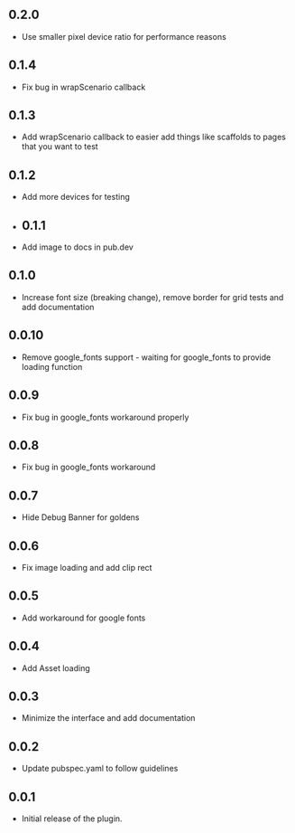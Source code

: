 ## 0.2.0

* Use smaller pixel device ratio for performance reasons

## 0.1.4

* Fix bug in wrapScenario callback

## 0.1.3

* Add wrapScenario callback to easier add things like scaffolds to pages that you want to test

## 0.1.2

* Add more devices for testing

* ## 0.1.1

* Add image to docs in pub.dev

## 0.1.0

* Increase font size (breaking change), remove border for grid tests and add documentation

## 0.0.10

* Remove google_fonts support - waiting for google_fonts to provide loading function

## 0.0.9

* Fix bug in google_fonts workaround properly

## 0.0.8

* Fix bug in google_fonts workaround

## 0.0.7

* Hide Debug Banner for goldens

## 0.0.6

* Fix image loading and add clip rect

## 0.0.5

* Add workaround for google fonts

## 0.0.4

* Add Asset loading

## 0.0.3

* Minimize the interface and add documentation

## 0.0.2

* Update pubspec.yaml to follow guidelines

## 0.0.1

* Initial release of the plugin.

